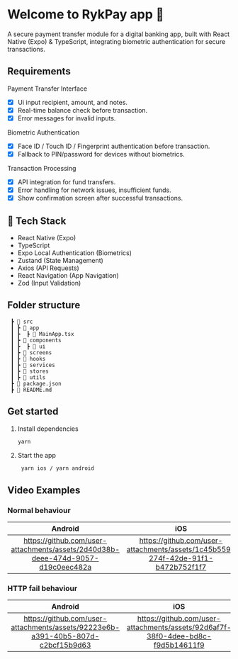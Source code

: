 # Welcome to RykPay app 👋

A secure payment transfer module for a digital banking app, built with React Native (Expo) & TypeScript, integrating biometric authentication for secure transactions.

## Requirements

Payment Transfer Interface

- [x] Ui input recipient, amount, and notes.
- [x] Real-time balance check before transaction.
- [x] Error messages for invalid inputs.

Biometric Authentication

- [x] Face ID / Touch ID / Fingerprint authentication before transaction.
- [x] Fallback to PIN/password for devices without biometrics.

Transaction Processing

- [x] API integration for fund transfers.
- [x] Error handling for network issues, insufficient funds.
- [x] Show confirmation screen after successful transactions.

## 🚀 Tech Stack

- React Native (Expo)
- TypeScript
- Expo Local Authentication (Biometrics)
- Zustand (State Management)
- Axios (API Requests)
- React Navigation (App Navigation)
- Zod (Input Validation)

## Folder structure

```📦 RykPay
 ┣ 📂 src
 ┃ ┣ 📂 app
 ┃ ┣  ┣ 📂 MainApp.tsx
 ┃ ┣ 📂 components
 ┃ ┣  ┣ 📂 ui
 ┃ ┣ 📂 screens
 ┃ ┣ 📂 hooks
 ┃ ┣ 📂 services
 ┃ ┣ 📂 stores
 ┃ ┣ 📂 utils
 ┣ 📜 package.json
 ┣ 📜 README.md
```

## Get started

1. Install dependencies

   ```bash
   yarn
   ```

2. Start the app

   ```bash
    yarn ios / yarn android
   ```

## Video Examples
### Normal behaviour
|    **Android**    |                           **iOS**                           |
| :---------------: | :---------------------------------------------------------: |
| https://github.com/user-attachments/assets/2d40d38b-deee-474d-9057-d19c0eec482a | https://github.com/user-attachments/assets/1c45b559-274f-42de-91f1-b472b752f1f7 |


### HTTP fail behaviour
|    **Android**    |                           **iOS**                           |
| :---------------: | :---------------------------------------------------------: |
| https://github.com/user-attachments/assets/92223e6b-a391-40b5-807d-c2bcf15b9d63 | https://github.com/user-attachments/assets/92d6af7f-38f0-4dee-bd8c-f9d5b14611f9 |

